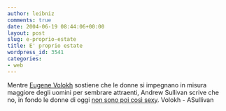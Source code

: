 ```yaml
---
author: leibniz
comments: true
date: 2004-06-19 08:44:06+00:00
layout: post
slug: e-proprio-estate
title: E' proprio estate
wordpress_id: 3541
categories:
- web
---
```


Mentre [Eugene Volokh](http://volokh.com/archives/archive_2004_06_14.shtml#1087341740) sostiene che le donne si impegnano in misura maggiore degli uomini per sembrare attraenti, Andrew Sullivan scrive che no, in fondo le donne di oggi [non sono poi così sexy](http://andrewsullivan.com/index.php?dish_inc=archives/2004_06_13_dish_archive.html#108744638028460678).
Volokh - ASullivan
